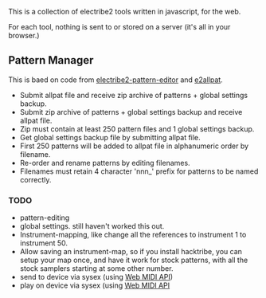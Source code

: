 This is a collection of electribe2 tools written in javascript, for the web.

For each tool, nothing is sent to or stored on a server (it's  all in your browser.)

## Pattern Manager

This is baed on code from [electribe2-pattern-editor](https://maxforlive.com/library/device/2816/electribe2-pattern-editor) and [e2allpat](https://github.com/bangcorrupt/e2allpat).

- Submit allpat file and receive zip archive of patterns + global settings backup.
- Submit zip archive of patterns + global settings backup and receive allpat file.
- Zip must contain at least 250 pattern files and 1 global settings backup.
- Get global settings backup file by submitting allpat file.
- First 250 patterns will be added to allpat file in alphanumeric order by filename.
- Re-order and rename patterns by editing filenames.
- Filenames must retain 4 character 'nnn_' prefix for patterns to be named correctly.

### TODO

- pattern-editing
- global settings. still haven't worked this out.
- Instrument-mapping, like change all the references to instrument 1 to instrument 50.
- Allow saving an instrument-map, so if you install hacktribe, you can setup your map once, and have it work for stock patterns, with all the stock samplers starting at some other number.
- send to device via sysex (using [Web MIDI API](https://developer.mozilla.org/en-US/docs/Web/API/Web_MIDI_API))
- play on device via sysex (using [Web MIDI API](https://developer.mozilla.org/en-US/docs/Web/API/Web_MIDI_API)
